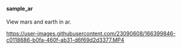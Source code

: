 
#### sample_ar

View mars and earth in ar.



https://user-images.githubusercontent.com/23090608/166399846-c0118686-b0fa-460f-ab31-d6f69d2d3377.MP4

